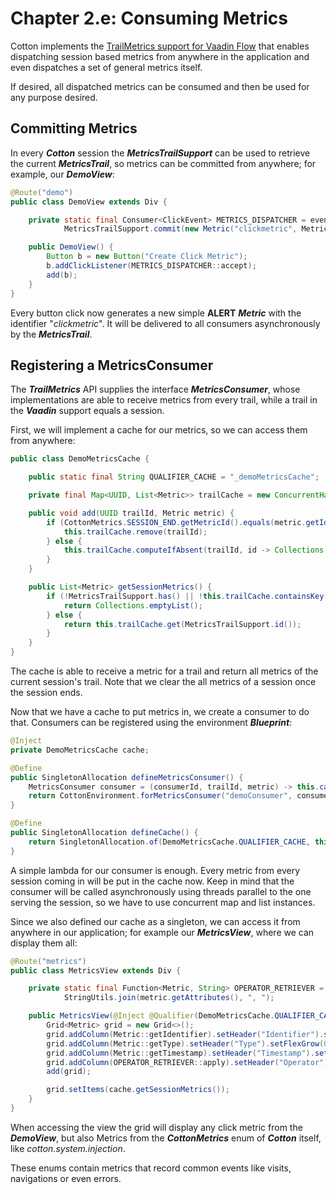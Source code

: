 # Chapter 2.e: Consuming Metrics

Cotton implements the [TrailMetrics support for Vaadin Flow](https://github.com/MantledIllusion/trail-metrics/tree/master/trail-metrics-support-vaadin-flow) that enables dispatching session based metrics from anywhere in the application and even dispatches a set of general metrics itself.

If desired, all dispatched metrics can be consumed and then be used for any purpose desired.

## Committing Metrics

In every **_Cotton_** session the **_MetricsTrailSupport_** can be used to retrieve the current **_MetricsTrail_**, so metrics can be committed from anywhere; for example, our **_DemoView_**:

````java
@Route("demo")
public class DemoView extends Div {

    private static final Consumer<ClickEvent> METRICS_DISPATCHER = event ->
            MetricsTrailSupport.commit(new Metric("clickmetric", MetricType.ALERT));

    public DemoView() {
        Button b = new Button("Create Click Metric");
        b.addClickListener(METRICS_DISPATCHER::accept);
        add(b);
    }
}
````

Every button click now generates a new simple **ALERT** **_Metric_** with the identifier "_clickmetric_". It will be delivered to all consumers asynchronously by the **_MetricsTrail_**.

## Registering a MetricsConsumer

The **_TrailMetrics_** API supplies the interface **_MetricsConsumer_**, whose implementations are able to receive metrics from every trail, while a trail in the **_Vaadin_** support equals a session.

First, we will implement a cache for our metrics, so we can access them from anywhere:

````java
public class DemoMetricsCache {

    public static final String QUALIFIER_CACHE = "_demoMetricsCache";

    private final Map<UUID, List<Metric>> trailCache = new ConcurrentHashMap<>();

    public void add(UUID trailId, Metric metric) {
        if (CottonMetrics.SESSION_END.getMetricId().equals(metric.getIdentifier())) {
            this.trailCache.remove(trailId);
        } else {
            this.trailCache.computeIfAbsent(trailId, id -> Collections.synchronizedList(new ArrayList<>())).add(metric);
        }
    }

    public List<Metric> getSessionMetrics() {
        if (!MetricsTrailSupport.has() || !this.trailCache.containsKey(MetricsTrailSupport.id())) {
            return Collections.emptyList();
        } else {
            return this.trailCache.get(MetricsTrailSupport.id());
        }
    }
}
````

The cache is able to receive a metric for a trail and return all metrics of the current session's trail. Note that we clear the all metrics of a session once the session ends.

Now that we have a cache to put metrics in, we create a consumer to do that. Consumers can be registered using the environment **_Blueprint_**:

````java
@Inject
private DemoMetricsCache cache;

@Define
public SingletonAllocation defineMetricsConsumer() {
    MetricsConsumer consumer = (consumerId, trailId, metric) -> this.cache.add(trailId, metric);
    return CottonEnvironment.forMetricsConsumer("demoConsumer", consumer, null, null);
}

@Define
public SingletonAllocation defineCache() {
    return SingletonAllocation.of(DemoMetricsCache.QUALIFIER_CACHE, this.cache);
}
````

A simple lambda for our consumer is enough. Every metric from every session coming in will be put in the cache now. Keep in mind that the consumer will be called asynchronously using threads parallel to the one serving the session, so we have to use concurrent map and list instances.

Since we also defined our cache as a singleton, we can access it from anywhere in our application; for example our **_MetricsView_**, where we can display them all:

````java
@Route("metrics")
public class MetricsView extends Div {

    private static final Function<Metric, String> OPERATOR_RETRIEVER = metric ->
            StringUtils.join(metric.getAttributes(), ", ");

    public MetricsView(@Inject @Qualifier(DemoMetricsCache.QUALIFIER_CACHE) DemoMetricsCache cache) {
        Grid<Metric> grid = new Grid<>();
        grid.addColumn(Metric::getIdentifier).setHeader("Identifier").setFlexGrow(0).setWidth("200px");
        grid.addColumn(Metric::getType).setHeader("Type").setFlexGrow(0);
        grid.addColumn(Metric::getTimestamp).setHeader("Timestamp").setFlexGrow(0).setWidth("300px");
        grid.addColumn(OPERATOR_RETRIEVER::apply).setHeader("Operator").setFlexGrow(1);
        add(grid);

        grid.setItems(cache.getSessionMetrics());
    }
}
````

When accessing the view the grid will display any click metric from the **_DemoView_**, but also Metrics from the **_CottonMetrics_** enum of **_Cotton_** itself, like _cotton.system.injection_.

These enums contain metrics that record common events like visits, navigations or even errors.